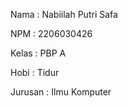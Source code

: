 Nama    : Nabiilah Putri Safa

NPM     : 2206030426

Kelas   : PBP A

Hobi : Tidur

Jurusan : Ilmu Komputer